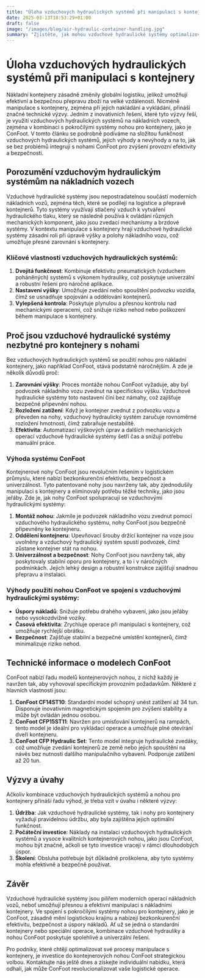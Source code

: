 ```yaml
---
title: "Úloha vzduchových hydraulických systémů při manipulaci s kontejnery"
date: 2025-03-13T18:53:29+01:00
draft: false
image: "/images/blog/air-hydraulic-container-handling.jpg"
summary: "Zjistěte, jak mohou vzduchové hydraulické systémy optimalizovat manipulaci s kontejnery a zlepšit efektivitu logistických operací."
---
```


# Úloha vzduchových hydraulických systémů při manipulaci s kontejnery

Nákladní kontejnery zásadně změnily globální logistiku, jelikož umožňují efektivní a bezpečnou přepravu zboží na velké vzdálenosti. Nicméně manipulace s kontejnery, zejména při jejich nakládání a vykládání, přináší značné technické výzvy. Jedním z inovativních řešení, které tyto výzvy řeší, je využití vzduchových hydraulických systémů na nákladních vozech, zejména v kombinaci s pokročilými systémy nohou pro kontejnery, jako je ConFoot. V tomto článku se podrobně podíváme na složitou funkčnost vzduchových hydraulických systémů, jejich výhody a nevýhody a na to, jak se bez problémů integrují s nohami ConFoot pro zvýšení provozní efektivity a bezpečnosti.

## Porozumění vzduchovým hydraulickým systémům na nákladních vozech

Vzduchové hydraulické systémy jsou nepostradatelnou součástí moderních nákladních vozů, zejména těch, které se podílejí na logistice a přepravě kontejnerů. Tyto systémy využívají stlačený vzduch k vytváření hydraulického tlaku, který se následně používá k ovládání různých mechanických komponent, jako jsou zvedací mechanismy a brzdové systémy. V kontextu manipulace s kontejnery hrají vzduchové hydraulické systémy zásadní roli při úpravě výšky a polohy nákladního vozu, což umožňuje přesné zarovnání s kontejnery.

### Klíčové vlastnosti vzduchových hydraulických systémů:
1. **Dvojitá funkčnost**: Kombinuje efektivitu pneumatických (vzduchem poháněných) systémů s výkonem hydrauliky, což poskytuje univerzální a robustní řešení pro náročné aplikace.
2. **Nastavení výšky**: Umožňuje zvedání nebo spouštění podvozku vozidla, čímž se usnadňuje spojování a oddělování kontejnerů.
3. **Vylepšená kontrola**: Poskytuje plynulou a přesnou kontrolu nad mechanickými operacemi, což snižuje riziko nehod nebo poškození během manipulace s kontejnery.

## Proč jsou vzduchové hydraulické systémy nezbytné pro kontejnery s nohami

Bez vzduchových hydraulických systémů se použití nohou pro nákladní kontejnery, jako například ConFoot, stává podstatně náročnějším. A zde je několik důvodů proč:

1. **Zarovnání výšky**: Proces montáže nohou ConFoot vyžaduje, aby byl podvozek nákladního vozu zvednut na specifickou výšku. Vzduchové hydraulické systémy toto nastavení činí bez námahy, což zajišťuje bezpečné připevnění nohou.
2. **Rozložení zatížení**: Když je kontejner zvednut z podvozku vozu a převeden na nohy, vzduchový hydraulický systém zaručuje rovnoměrné rozložení hmotnosti, čímž zabraňuje nestabilitě.
3. **Efektivita**: Automatizací výškových úprav a dalších mechanických operací vzduchové hydraulické systémy šetří čas a snižují potřebu manuální práce.

### Výhoda systému ConFoot

Kontejnerové nohy ConFoot jsou revolučním řešením v logistickém průmyslu, které nabízí bezkonkurenční efektivitu, bezpečnost a univerzálnost. Tyto patentované nohy jsou navrženy tak, aby zjednodušily manipulaci s kontejnery a eliminovaly potřebu těžké techniky, jako jsou jeřáby. Zde je, jak nohy ConFoot spolupracují se vzduchovými hydraulickými systémy:

1. **Montáž nohou**: Jakmile je podvozek nákladního vozu zvednut pomocí vzduchového hydraulického systému, nohy ConFoot jsou bezpečně připevněny ke kontejneru.
2. **Oddělení kontejneru**: Upevňovací šrouby držící kontejner na voze jsou uvolněny a vzduchový hydraulický systém spustí podvozek, čímž zůstane kontejner stát na nohou.
3. **Univerzálnost a bezpečnost**: Nohy ConFoot jsou navrženy tak, aby poskytovaly stabilní oporu pro kontejnery, a to i v náročných podmínkách. Jejich lehký design a robustní konstrukce zajišťují snadnou přepravu a instalaci.

### Výhody použití nohou ConFoot ve spojení s vzduchovými hydraulickými systémy:
- **Úspory nákladů**: Snižuje potřebu drahého vybavení, jako jsou jeřáby nebo vysokozdvižné vozíky.
- **Časová efektivita**: Zrychluje operace při manipulaci s kontejnery, což umožňuje rychlejší obrátku.
- **Bezpečnost**: Zajišťuje stabilní a bezpečné umístění kontejnerů, čímž minimalizuje riziko nehod.

## Technické informace o modelech ConFoot

ConFoot nabízí řadu modelů kontejnerových nohou, z nichž každý je navržen tak, aby vyhovoval specifickým provozním požadavkům. Některé z hlavních vlastností jsou:

1. **ConFoot CF14ST10**: Standardní model schopný unést zatížení až 34 tun. Disponuje inovativním magnetickým spojením pro zvýšení stability a může být ovládán jednou osobou.
2. **ConFoot CFP15ST11**: Navržen pro umisťování kontejnerů na rampách, tento model je ideální pro vykládací operace a umožňuje plné otevírání dveří kontejneru.
3. **ConFoot CFP Hydraulic Set**: Tento model integruje hydraulické zvedáky, což umožňuje zvedání kontejnerů ze země nebo jejich spouštění na návěs bez nutnosti dalšího manipulačního vybavení. Podporuje zatížení až 20 tun.

## Výzvy a úvahy

Ačkoliv kombinace vzduchových hydraulických systémů a nohou pro kontejnery přináší řadu výhod, je třeba vzít v úvahu i některé výzvy:

1. **Údržba**: Jak vzduchové hydraulické systémy, tak i nohy pro kontejnery vyžadují pravidelnou údržbu, aby byla zajištěna jejich optimální funkčnost.
2. **Počáteční investice**: Náklady na instalaci vzduchových hydraulických systémů a vysoce kvalitních kontejnerových nohou, jako jsou ConFoot, mohou být značné, ačkoli se tyto investice vracejí v rámci dlouhodobých úspor.
3. **Školení**: Obsluha potřebuje být důkladně proškolena, aby tyto systémy mohla efektivně a bezpečně používat.

## Závěr

Vzduchové hydraulické systémy jsou pilířem moderních operací nákladních vozů, neboť umožňují přesnou a efektivní manipulaci s nákladními kontejnery. Ve spojení s pokročilými systémy nohou pro kontejnery, jako je ConFoot, zásadně mění logistickou krajinu a nabízejí bezkonkurenční efektivitu, bezpečnost a úspory nákladů. Ať už se jedná o standardní kontejnery nebo speciální operace, kombinace vzduchové hydrauliky a nohou ConFoot poskytuje spolehlivé a univerzální řešení.

Pro podniky, které chtějí optimalizovat své procesy manipulace s kontejnery, je investice do kontejnerových nohou ConFoot strategickou volbou. Kontaktujte nás ještě dnes a získejte individuální nabídku, která odhalí, jak může ConFoot revolucionalizovat vaše logistické operace.